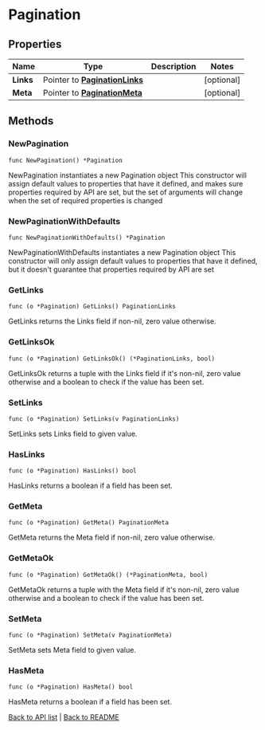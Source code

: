 # Pagination

## Properties

Name | Type | Description | Notes
------------ | ------------- | ------------- | -------------
**Links** | Pointer to [**PaginationLinks**](PaginationLinks.md) |  | [optional] 
**Meta** | Pointer to [**PaginationMeta**](PaginationMeta.md) |  | [optional] 

## Methods

### NewPagination

`func NewPagination() *Pagination`

NewPagination instantiates a new Pagination object
This constructor will assign default values to properties that have it defined,
and makes sure properties required by API are set, but the set of arguments
will change when the set of required properties is changed

### NewPaginationWithDefaults

`func NewPaginationWithDefaults() *Pagination`

NewPaginationWithDefaults instantiates a new Pagination object
This constructor will only assign default values to properties that have it defined,
but it doesn't guarantee that properties required by API are set

### GetLinks

`func (o *Pagination) GetLinks() PaginationLinks`

GetLinks returns the Links field if non-nil, zero value otherwise.

### GetLinksOk

`func (o *Pagination) GetLinksOk() (*PaginationLinks, bool)`

GetLinksOk returns a tuple with the Links field if it's non-nil, zero value otherwise
and a boolean to check if the value has been set.

### SetLinks

`func (o *Pagination) SetLinks(v PaginationLinks)`

SetLinks sets Links field to given value.

### HasLinks

`func (o *Pagination) HasLinks() bool`

HasLinks returns a boolean if a field has been set.

### GetMeta

`func (o *Pagination) GetMeta() PaginationMeta`

GetMeta returns the Meta field if non-nil, zero value otherwise.

### GetMetaOk

`func (o *Pagination) GetMetaOk() (*PaginationMeta, bool)`

GetMetaOk returns a tuple with the Meta field if it's non-nil, zero value otherwise
and a boolean to check if the value has been set.

### SetMeta

`func (o *Pagination) SetMeta(v PaginationMeta)`

SetMeta sets Meta field to given value.

### HasMeta

`func (o *Pagination) HasMeta() bool`

HasMeta returns a boolean if a field has been set.


[Back to API list](../README.md#documentation-for-api-endpoints) | [Back to README](../README.md)


